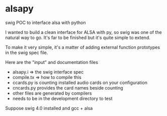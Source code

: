 # alsapy
swig POC to interface alsa with python

I wanted to build a clean interface for ALSA with py, so swig was one of the natural way to go.
It's far to be finished but it's quite simple to extend.

To make it very simple, it's a matter of adding external function prototypes in the swig spec file.

Here are the "input" and documentation files

- alsapy.i => the swig interface spec
- compile.tx => how to compile this
- ccards.py is counting installed audio cards on your configuration
- cncards.py provides the card names beside counting
- other files are generated by compilers
- needs to be in the development directory to test

Suppose swig 4.0 installed and gcc + alsa
